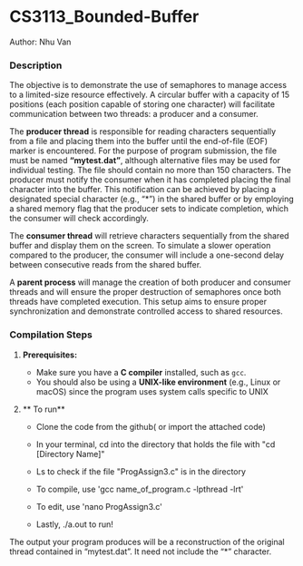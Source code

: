 # CS3113_Bounded-Buffer

Author: Nhu Van


### **Description**
The objective is to demonstrate the use of semaphores to manage access to a limited-size resource effectively. A circular buffer with a capacity of 15 positions (each position capable of storing one character) will facilitate communication between two threads: a producer and a consumer. 

The **producer thread** is responsible for reading characters sequentially from a file and placing them into the buffer until the end-of-file (EOF) marker is encountered. For the purpose of program submission, the file must be named **“mytest.dat”**, although alternative files may be used for individual testing. The file should contain no more than 150 characters. The producer must notify the consumer when it has completed placing the final character into the buffer. This notification can be achieved by placing a designated special character (e.g., “*”) in the shared buffer or by employing a shared memory flag that the producer sets to indicate completion, which the consumer will check accordingly.

The **consumer thread** will retrieve characters sequentially from the shared buffer and display them on the screen. To simulate a slower operation compared to the producer, the consumer will include a one-second delay between consecutive reads from the shared buffer.

A **parent process** will manage the creation of both producer and consumer threads and will ensure the proper destruction of semaphores once both threads have completed execution. This setup aims to ensure proper synchronization and demonstrate controlled access to shared resources.


### **Compilation Steps**

1. **Prerequisites:**

   - Make sure you have a **C compiler** installed, such as `gcc`.
   - You should also be using a **UNIX-like environment** (e.g., Linux or macOS) since the program uses system calls specific to UNIX

2. ** To run**
   - Clone the code from the github( or import the attached code)
   - In your terminal, cd into the directory that holds the file with "cd [Directory Name]"
   - Ls to check if the file "ProgAssign3.c" is in the directory
   - To compile, use 'gcc name_of_program.c -lpthread -lrt'
   - To edit, use 'nano ProgAssign3.c'
  
   - Lastly, ./a.out to run!
  
The output your program produces will be a reconstruction of the original thread contained in “mytest.dat”. It need not include the “*” character.
